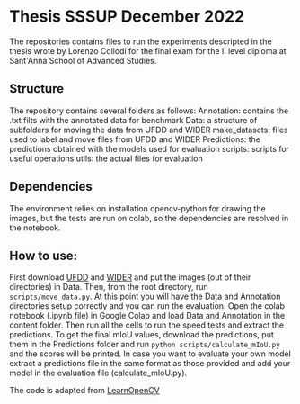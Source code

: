 
# Thesis SSSUP December 2022
The repositories contains files to run the experiments descripted in the thesis wrote by Lorenzo Collodi for the final exam for the II level diploma at Sant'Anna School of Advanced Studies.
## Structure
The repository contains several folders as follows:
Annotation: contains the .txt filts with the annotated data for benchmark
Data: a structure of subfolders for moving the data from UFDD and WIDER
make_datasets: files used to label and move files from UFDD and WIDER
Predictions: the predictions obtained with the models used for evaluation
scripts: scripts for useful operations
utils: the actual files for evaluation

## Dependencies
The environment relies on installation opencv-python for drawing the images, but the tests are run on colab, so the dependencies are resolved in the notebook.

## How to use:
First download [UFDD](https://ufdd.info) and [WIDER](http://shuoyang1213.me/WIDERFACE/) and put the images (out of their directories) in Data. Then, from the root directory, run `scripts/move_data.py`.
At this point you will have the Data and Annotation directories setup correctly and you can run the evaluation.
Open the colab notebook (.ipynb file) in Google Colab and load Data and Annotation in the content folder. Then run all the cells to run the speed tests and extract the predictions.
To get the final mIoU values, download the predictions, put them in the Predictions folder and run `python scripts/calculate_mIoU.py` and the scores will be printed. In case you want to evaluate your own model extract a predictions file in the same format as those provided and add your model in the evaluation file (calculate_mIoU.py).


The code is adapted from [LearnOpenCV](https://github.com/spmallick/learnopencv/blob/master/Face-Detection-Ultimate-Guide/face_detection_inference_combined.ipynb)
